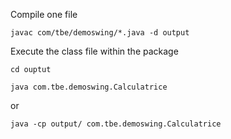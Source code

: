 

Compile one file

    javac com/tbe/demoswing/*.java -d output

Execute the class file within the package

    cd ouptut

    java com.tbe.demoswing.Calculatrice

or

    java -cp output/ com.tbe.demoswing.Calculatrice
